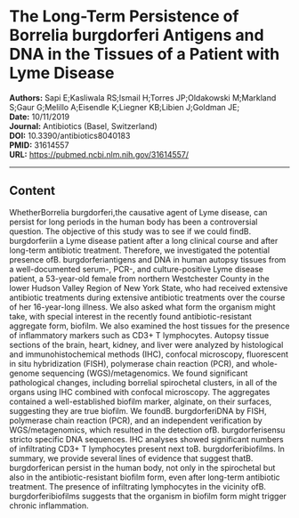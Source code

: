 # The Long-Term Persistence of Borrelia burgdorferi Antigens and DNA in the Tissues of a Patient with Lyme Disease

**Authors:** Sapi E;Kasliwala RS;Ismail H;Torres JP;Oldakowski M;Markland S;Gaur G;Melillo A;Eisendle K;Liegner KB;Libien J;Goldman JE;  
**Date:** 10/11/2019  
**Journal:** Antibiotics (Basel, Switzerland)  
**DOI:** 10.3390/antibiotics8040183  
**PMID:** 31614557  
**URL:** https://pubmed.ncbi.nlm.nih.gov/31614557/

---

## Content

WhetherBorrelia burgdorferi,the causative agent of Lyme disease, can persist for long periods in the human body has been a controversial question. The objective of this study was to see if we could findB. burgdorferiin a Lyme disease patient after a long clinical course and after long-term antibiotic treatment. Therefore, we investigated the potential presence ofB. burgdorferiantigens and DNA in human autopsy tissues from a well-documented serum-, PCR-, and culture-positive Lyme disease patient, a 53-year-old female from northern Westchester County in the lower Hudson Valley Region of New York State, who had received extensive antibiotic treatments during extensive antibiotic treatments over the course of her 16-year-long illness. We also asked what form the organism might take, with special interest in the recently found antibiotic-resistant aggregate form, biofilm. We also examined the host tissues for the presence of inflammatory markers such as CD3+ T lymphocytes. Autopsy tissue sections of the brain, heart, kidney, and liver were analyzed by histological and immunohistochemical methods (IHC), confocal microscopy, fluorescent in situ hybridization (FISH), polymerase chain reaction (PCR), and whole-genome sequencing (WGS)/metagenomics. We found significant pathological changes, including borrelial spirochetal clusters, in all of the organs using IHC combined with confocal microscopy. The aggregates contained a well-established biofilm marker, alginate, on their surfaces, suggesting they are true biofilm. We foundB. burgdorferiDNA by FISH, polymerase chain reaction (PCR), and an independent verification by WGS/metagenomics, which resulted in the detection ofB. burgdorferisensu stricto specific DNA sequences. IHC analyses showed significant numbers of infiltrating CD3+ T lymphocytes present next toB. burgdorferibiofilms. In summary, we provide several lines of evidence that suggest thatB. burgdorferican persist in the human body, not only in the spirochetal but also in the antibiotic-resistant biofilm form, even after long-term antibiotic treatment. The presence of infiltrating lymphocytes in the vicinity ofB. burgdorferibiofilms suggests that the organism in biofilm form might trigger chronic inflammation.
